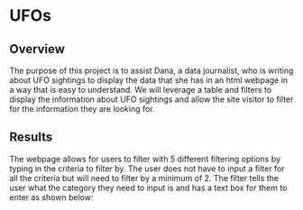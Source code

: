 # UFOs
## Overview
The purpose of this project is to assist Dana, a data journalist, who is writing about UFO sightings to display the data that she has in an html webpage in a way that is easy to understand. We will leverage a table and filters to display the information about UFO sightings and allow the site visitor to filter for the information they are looking for.
## Results
The webpage allows for users to filter with 5 different filtering options by typing in the criteria to filter by. The user does not have to input a filter for all the criteria but will need to filter by a minimum of 2. The filter tells the user what the category they need to input is and has a text box for them to enter as shown below:

